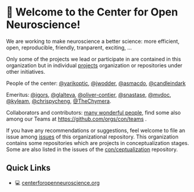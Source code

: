 # 👋 Welcome to the Center for Open Neuroscience!

We are working to make neuroscience a better science: more efficient, open, reproducible, friendly, tranparent, exciting, ...

Only some of the projects we lead or participate in are contained in this organization but in individual [projects](https://centerforopenneuroscience.org/projects) organization or repositories under other initiatives.

People of the center: [@yarikoptic](https://github.com/yarikoptic), [@jwodder](https://github.com/jwodder), [@asmacdo](https://github.com/asmacdo), [@candleindark](https://github.com/candleindark)

Emeritus: [@jgors](https://github.com/jgors), [@glalteva](https://github.com/glalteva), [@oliver-contier](https://github.com/oliver-contier), [@snastase](https://github.com/snastase), [@mvdoc](https://github.com/mvdoc), [@kyleam](https://github.com/kyleam), [@chrispycheng](https://github.com/chrispycheng), [@TheChymera](https://github.com/TheChymera).

Collaborators and contributors: [many wonderful people](https://github.com/orgs/con/people), find some also among our Teams at https://github.com/orgs/con/teams .

If you have any recommendations or suggestions, feel welcome to file an issue among [issues](https://github.com/con/.github/issues) of this organizational repository.
This organization contains some repositories which are projects in conceptualization stages.
Some are also listed in the issues of the [con/ceptualization](https://github.com/con/ceptualization) repository.

## Quick Links
- :computer: [centerforopenneuroscience.org](http://centerforopenneuroscience.org)
